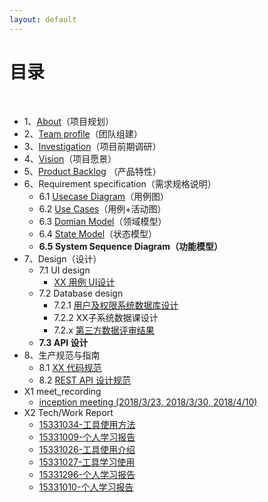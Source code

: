```yaml
---
layout: default
---
```


# [](#TOC)目录

&nbsp;&nbsp; 

* 1、[About](ABOUT)（项目规划）
* 2、[Team profile](documents/1_responsibility_assignment)（团队组建）
* 3、[Investigation](documents/3_Product_survey_report)（项目前期调研）
* 4、[Vision](documents/4_vision)（项目愿景）
* 5、[Product Backlog](documents/5_product_backlog_initial) （产品特性）
* 6、Requirement specification（需求规格说明）
    - 6.1 [Usecase Diagram](documents/8_use_case)（用例图）
    - 6.2 [Use Cases](documents/8_use_case)（用例+活动图）
    - 6.3 [Domian Model](https://github.com/dramaticTickets/dramatic-tickets/blob/master/documents/10_domain_model.md)（领域模型）
    - 6.4 [State Model](documents/11_state_model)（状态模型）
    - **6.5 System Sequence Diagram（功能模型）**
* 7、Design（设计）
    - 7.1 UI design
        - [XX 用例 UI设计](documents/7_1_Design)
    - 7.2 Database design
        - 7.2.1 [用户及权限系统数据库设计](documents/7_2_Design)
        - 7.2.2 XX子系统数据课设计 
        - 7.2.x [第三方数据评审结果](https://github.com/dramaticTickets/dramatic-tickets/issues/2)
    - **7.3 API 设计**
* 8、生产规范与指南
    - 8.1 [XX 代码规范](documents/9_code_style)
    - 8.2 [REST API 设计规范](documents/7_3_Design)
* X1 meet_recording
    - [inception meeting (2018/3/23, 2018/3/30, 2018/4/10)](documents/2_meet_recordings)
* X2 Tech/Work Report
    - [15331034-工具使用方法](https://chenxy296.github.io/week%203/2018/04/15/工具使用方法.html)
    - [15331009-个人学习报告](https://zichang06.github.io/2018/04/14/UMLlearningReport/)
    - [15331026-工具使用介绍](documents/Tech_Work_Report/15331026_%E9%99%88%E6%A5%A0_%E5%B7%A5%E5%85%B7%E4%BD%BF%E7%94%A8%E4%BB%8B%E7%BB%8D)
    - [15331027-工具学习使用](documents/Tech_Work_Report/15331027_%E9%99%88%E7%A5%BA%E5%8D%8E_%E5%B7%A5%E5%85%B7%E4%BD%BF%E7%94%A8%E6%96%B9%E6%B3%95)
    - [15331296-个人学习报告](documents/Tech_Work_Report/15331296_%E7%8E%8B%E5%87%8C%E9%94%8B_%E6%8A%80%E6%9C%AF%E5%AD%A6%E4%B9%A0%E6%8A%A5%E5%91%8A)
    - [15331010-个人学习报告](https://cicicigar.github.io/2018/04/14/SpringMVC学习报告/)

